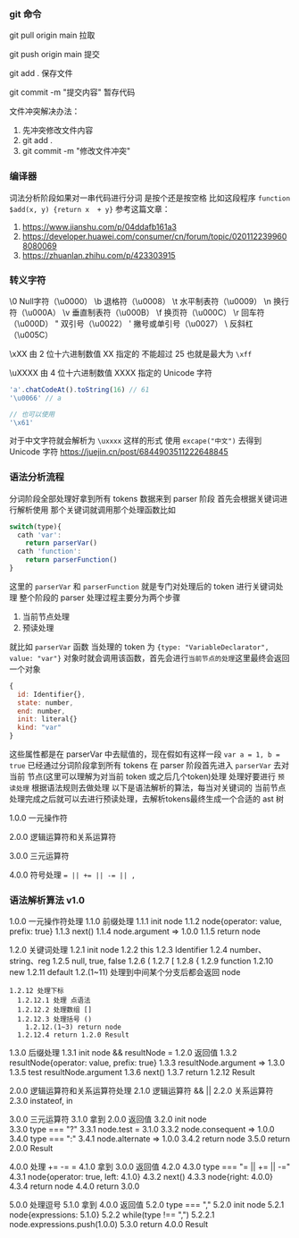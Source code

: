 ### git 命令
git pull origin main 拉取

git push origin main 提交

git add . 保存文件

git commit -m "提交内容"  暂存代码


文件冲突解决办法：
1. 先冲突修改文件内容
2. git add .
3. git commit -m "修改文件冲突"


### 编译器

词法分析阶段如果对一串代码进行分词 是按个还是按空格 比如这段程序 `function $add(x, y) {return x  + y}`
参考这篇文章：
1. https://www.jianshu.com/p/04ddafb161a3 
2. https://developer.huawei.com/consumer/cn/forum/topic/0201122399608080069
3. https://zhuanlan.zhihu.com/p/423303915


### 转义字符
\0 Null字符（\u0000） 
\b 退格符（\u0008） 
\t 水平制表符（\u0009） 
\n 换行符（\u000A） 
\v 垂直制表符（\u000B） 
\f 换页符（\u000C） 
\r 回车符（\u000D） 
\" 双引号（\u0022） 
\' 撇号或单引号（\u0027） 
\\ 反斜杠（\u005C） 

\xXX 由 2 位十六进制数值 XX 指定的 不能超过 25 也就是最大为 `\xff`

\uXXXX 由 4 位十六进制数值 XXXX 指定的 Unicode 字符 

~~~js
'a'.chatCodeAt().toString(16) // 61
'\u0066' // a

// 也可以使用
'\x61'
~~~

对于中文字符就会解析为 `\uxxxx` 这样的形式
使用 `excape("中文")` 去得到 Unicode 字符
https://juejin.cn/post/6844903511222648845

### 语法分析流程
分词阶段全部处理好拿到所有 tokens 数据来到 parser 阶段 首先会根据关键词进行解析使用 那个关键词就调用那个处理函数比如
~~~js
switch(type){
  cath 'var': 
    return parserVar()
  cath 'function': 
    return parserFunction()
}
~~~
这里的 `parserVar` 和 `parserFunction` 就是专门对处理后的 token 进行关键词处理 整个阶段的 parser 处理过程主要分为两个步骤 
1. 当前节点处理
2. 预读处理

就比如 `parserVar` 函数 当处理的 token 为 `{type: "VariableDeclarator", value: "var"}` 对象时就会调用该函数，首先会进行`当前节点的处理`这里最终会返回一个对象
~~~js
{
  id: Identifier{},
  state: number,
  end: number,
  init: literal{}
  kind: "var"
}
~~~
这些属性都是在 parserVar 中去赋值的，现在假如有这样一段 `var a = 1, b = true` 已经通过分词阶段拿到所有 tokens 在 parser 阶段首先进入 `parserVar` 去对当前 节点(这里可以理解为对当前 token 或之后几个token)处理 处理好要进行 `预读处理` 根据语法规则去做处理 以下是语法解析的算法，每当对关键词的 当前节点处理完成之后就可以去进行预读处理，去解析tokens最终生成一个合适的 ast 树 

1.0.0 一元操作符

2.0.0 逻辑运算符和关系运算符

3.0.0 三元运算符

4.0.0 符号处理 `= || += || -= || ,` 


### 语法解析算法 v1.0
1.0.0 一元操作符处理
  1.1.0 前缀处理
    1.1.1 init node 
    1.1.2 node{operator: value, prefix: true}
    1.1.3 next()
    1.1.4 node.argument => 1.0.0
    1.1.5 return node 

  1.2.0 关键词处理
    1.2.1 init node 
    1.2.2 this
    1.2.3 Identifier
    1.2.4 number、string、reg
    1.2.5 null, true, false
    1.2.6 (
    1.2.7 [
    1.2.8 {
    1.2.9 function
    1.2.10 new
    1.2.11 default 
      1.2.(1~11) 处理到中间某个分支后都会返回 node

    1.2.12 处理下标
      1.2.12.1 处理 点语法
      1.2.12.2 处理数组 []
      1.2.12.3 处理括号 ()
        1.2.12.(1~3) return node
      1.2.12.4 return 1.2.0 Result

  1.3.0 后缀处理
    1.3.1 init node && resultNode = 1.2.0 返回值
    1.3.2 resultNode{operator: value, prefix: true}
    1.3.3 resultNode.argument => 1.3.0 
    1.3.5 test resultNode.argument
    1.3.6 next()
    1.3.7 return 1.2.12 Result

2.0.0 逻辑运算符和关系运算符处理
  2.1.0 逻辑运算符 && ||
  2.2.0 关系运算符
  2.3.0 instateof, in

3.0.0 三元运算符
  3.1.0 拿到 2.0.0 返回值
  3.2.0 init node  
  3.3.0 type === "?"
    3.3.1 node.test = 3.1.0
    3.3.2 node.consequent => 1.0.0
  3.4.0 type === ":"
    3.4.1 node.alternate => 1.0.0
    3.4.2 return node
  3.5.0 return 2.0.0 Result

4.0.0 处理 += -= = 
  4.1.0 拿到 3.0.0 返回值
  4.2.0
  4.3.0 type === "= || += || -="
    4.3.1 node{operator: true, left: 4.1.0}
    4.3.2 next()
    4.3.3 node{right: 4.0.0}
    4.3.4 return node 
  4.4.0 return 3.0.0

5.0.0 处理逗号 
  5.1.0 拿到 4.0.0 返回值
  5.2.0 type === ","
    5.2.0 init node
    5.2.1 node{expressions: 5.1.0}
    5.2.2 while(type !== ",")
      5.2.2.1 node.expressions.push(1.0.0)
  5.3.0 return 4.0.0 Result 
